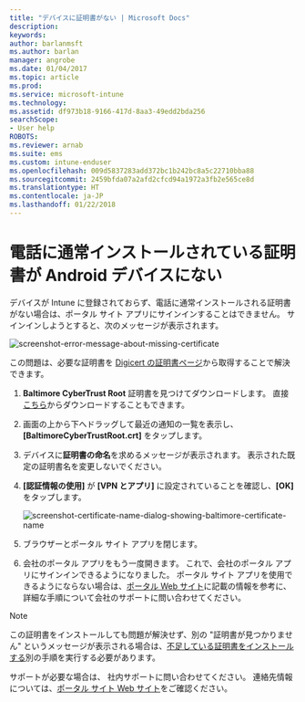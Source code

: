 ```yaml
---
title: "デバイスに証明書がない | Microsoft Docs"
description: 
keywords: 
author: barlanmsft
ms.author: barlan
manager: angrobe
ms.date: 01/04/2017
ms.topic: article
ms.prod: 
ms.service: microsoft-intune
ms.technology: 
ms.assetid: df973b18-9166-417d-8aa3-49edd2bda256
searchScope:
- User help
ROBOTS: 
ms.reviewer: arnab
ms.suite: ems
ms.custom: intune-enduser
ms.openlocfilehash: 009d5837283add372bc1b242bc8a5c22710bba88
ms.sourcegitcommit: 2459bfda07a2afd2cfcd94a1972a3fb2e565ce8d
ms.translationtype: HT
ms.contentlocale: ja-JP
ms.lasthandoff: 01/22/2018
---
```

# <a name="your-android-device-is-missing-a-certificate-that-usually-comes-installed-on-your-phone"></a>電話に通常インストールされている証明書が Android デバイスにない

デバイスが Intune に登録されておらず、電話に通常インストールされる証明書がない場合は、ポータル サイト アプリにサインインすることはできません。 サインインしようとすると、次のメッセージが表示されます。

![screenshot-error-message-about-missing-certificate](./media/andr-cert_install-1-cert_missing.png)

この問題は、必要な証明書を [Digicert の証明書ページ](https://www.digicert.com/digicert-root-certificates.htm)から取得することで解決できます。

1. __Baltimore CyberTrust Root__ 証明書を見つけてダウンロードします。 直接[こちら](https://www.digicert.com/CACerts/BaltimoreCyberTrustRoot.crt)からダウンロードすることもできます。

2. 画面の上から下へドラッグして最近の通知の一覧を表示し、**[BaltimoreCyberTrustRoot.crt]** をタップします。

3. デバイスに**証明書の命名**を求めるメッセージが表示されます。 表示された既定の証明書名を変更しないでください。

4. **[認証情報の使用]** が **[VPN とアプリ]** に設定されていることを確認し、**[OK]** をタップします。

    ![screenshot-certificate-name-dialog-showing-baltimore-certificate-name](./media/andr-cert_install-2-add_cert_name.png)

5. ブラウザーとポータル サイト アプリを閉じます。

6. 会社のポータル アプリをもう一度開きます。 これで、会社のポータル アプリにサインインできるようになりました。 ポータル サイト アプリを使用できるようにならない場合は、[ポータル Web サイト](https://portal.manage.microsoft.com#HelpDeskDialog)に記載の情報を参考に、詳細な手順について会社のサポートに問い合わせてください。

>[!NOTE]
> この証明書をインストールしても問題が解決せず、別の "証明書が見つかりません" というメッセージが表示される場合は、[不足している証明書をインストールする](your-device-is-missing-an-IT-required-certificate-android.md)別の手順を実行する必要があります。

サポートが必要な場合は、 社内サポートに問い合わせてください。 連絡先情報については、[ポータル サイト Web サイト](https://portal.manage.microsoft.com#HelpDeskDialog)をご確認ください。

